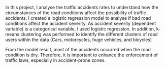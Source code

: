 In this project, I analyse the traffic accidents rates to understand how the circumstances of the road conditions affect the possibility of traffic accidents.
I created a logistic regression model to analyse if bad road conditions affect the accident severity. As accident severity (dependent variable) is a categorical variable, I used logistic regression. In addition, k-means clustering was performed to identify the different clusters of road users within the data (Cars, motorcycles, huge vehicles, and bicycles) 

From the model result, most of the accidents occurred when the road condition is dry. Therefore, it is important to enhance the enforcement of traffic laws, especially in accident-prone zones.
